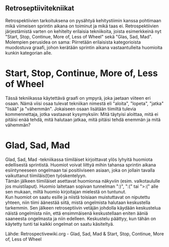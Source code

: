 ## Retroseptiivitekniikat

Retrospektiivien tarkoituksena on pysähtyä kehitystiimin kanssa
pohtimaan mikä viimeisen sprintin aikana on toiminut ja mikä taas ei.
Retrospektiivien järjestämistä varten on kehitelty erilaisia tekniikoita,
joista esimerkkeinä nyt "Start, Stop, Continue, More of, Less of Wheel"
sekä "Glas, Sad, Mad". <br>
Molempien perusidea on sama: Piirretään erilaisista kategorioista
muodostuva graafi, johon kerätään sprintin aikana vastaantulleita
huomioita kunkin kategorian alle.

# Start, Stop, Continue, More of, Less of Wheel

Tässä tekniikassa käytettävä graafi on ympyrä, joka jaetaan viiteen eri osaan.
Nämä viisi osaa tulevat tekniikan nimestä eli "aloita", "lopeta", "jatka"
"lisää" ja "vähemmän". Jokaiseen osaan lisätään tiimiltä tulevia kommennettaja, jotka
vastaavat kysymyksiin: Mitä täytyisi aloittaa, mitä ei pitäisi enää tehdä, mitä halutaan
jatkaa, mitä pitäisi tehdä enemmän ja mitä vähemmän?

# Glad, Sad, Mad

Glad, Sad, Mad -tekniikassa tiimiläiset kirjoittavat ylös lyhyitä huomiota edellisestä sprintistä.
Huomiot voivat liittyä mihin tahansa sprintin aikana esiintyneeseen ongelmaan tai positiiviseen
asiaan, joka on jollain tavalla vaikuttanut tiimiläis(t)en työskentelyyn. <br>
Tämän jälkeen tiimiläiset asettavat huomionsa näkyviin (esim. valkotaululle jos 
muistilaput). Huomio laitetaan sopivan tunnelman ":)", ":(" tai ">:(" alle sen mukaan, miltä
huomio kirjoitajan mielestä on tuntunut. <br>
Kun huomiot on saatu esille ja niistä toisiaan muistuttavat on niputettu yhteen, niin tiimi
äänestää siitä, mistä ongelmista halutaan keskustella tarkemmin. Sen jälkeen retroseptiivin
vetäjän johdolla käydään keskustelua näistä ongelmista niin, että ensimmäisenä keskustellaan
eniten ääniä saaneesta ongelmasta ja niin edelleen. Keskustelu päättyy, kun tähän on käytetty
tunti tai kaikki ongelmat on saatu käsiteltyä. <br>

Lähde: Retrospectivewiki.org - Glad, Sad, Mad & Start, Stop, Continue, More of, Less of Wheel



